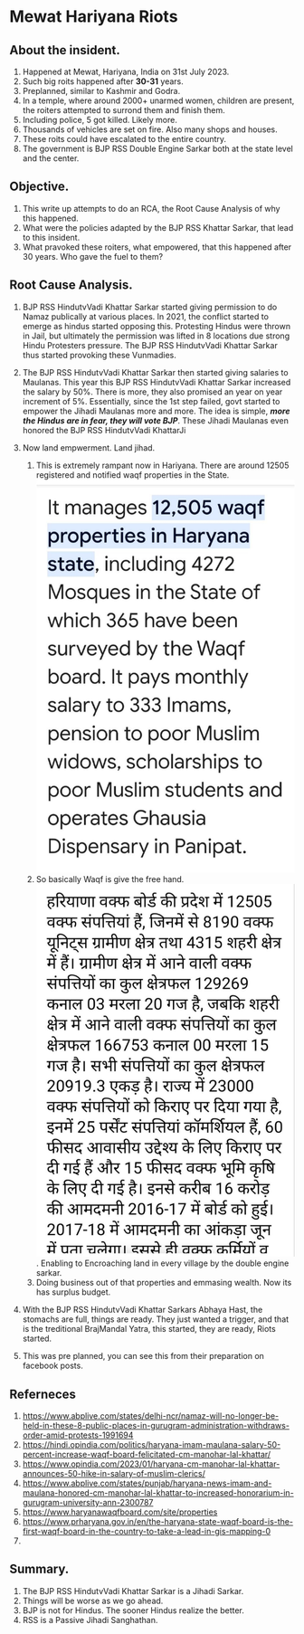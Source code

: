 # Mewat Hariyana Riots

## About the insident.
1. Happened at Mewat, Hariyana, India on 31st July 2023.
2. Such big roits happened after **30-31** years.
3. Preplanned, similar to Kashmir and Godra.
4. In a temple, where around 2000+ unarmed women, children are present, the roiters attempted to surrond them and finish them.
5. Including police, 5 got killed. Likely more.
6. Thousands of vehicles are set on fire. Also many shops and houses.
7. These roits could have escalated to the entire country.
8. The government is BJP RSS Double Engine Sarkar both at the state level and the center. 

## Objective. 
1. This write up attempts to do an RCA, the Root Cause Analysis of why this happened.
2. What were the policies adapted by the BJP RSS Khattar Sarkar, that lead to this insident.
3. What pravoked these roiters, what empowered, that this happened after 30 years. Who gave the fuel to them?

## Root Cause Analysis.
1. BJP RSS HindutvVadi Khattar Sarkar started giving permission to do Namaz publically at various places. In 2021, the conflict started to emerge as hindus started opposing this. Protesting Hindus were thrown in Jail, but ultimately the permission was lifted in 8 locations due strong Hindu Protesters pressure. The BJP RSS HindutvVadi  Khattar Sarkar thus started provoking these Vunmadies.

2. The BJP RSS HindutvVadi Khattar Sarkar then started giving salaries to Maulanas. This year this BJP RSS HindutvVadi Khattar Sarkar increased the salary by 50%. There is more, they also promised an year on year increment of 5%. Essentially, since the 1st step failed, govt started to empower the Jihadi Maulanas more and more. The idea is simple, ***more the Hindus are in fear, they will vote BJP***. These Jihadi Maulanas even honored the BJP RSS HindutvVadi KhattarJi 

3. Now land empwerment. Land jihad. 

   1. This is extremely rampant now in Hariyana. There are around 12505 registered and notified waqf properties in the State.
   ![Waqf Props Eng](./images/50_50_Waqf_HariyanaEng.png) 
   2. So basically Waqf is give the free hand.
   ![Wqf Props Hindi](./images/50_50_Waqf_HariyanaHindi.png). Enabling to Encroaching land in every village by the double engine sarkar. 
   3. Doing business out of that properties and emmasing wealth. Now its has surplus budget.
   
4. With the BJP RSS HindutvVadi Khattar Sarkars Abhaya Hast, the stomachs are full, things are ready. They just wanted a trigger, and that is the treditional BrajMandal Yatra, this started, they are ready, Riots started.

5. This was pre planned, you can see this from their preparation on facebook posts.

## Referneces
1. https://www.abplive.com/states/delhi-ncr/namaz-will-no-longer-be-held-in-these-8-public-places-in-gurugram-administration-withdraws-order-amid-protests-1991694
2. https://hindi.opindia.com/politics/haryana-imam-maulana-salary-50-percent-increase-waqf-board-felicitated-cm-manohar-lal-khattar/
3. https://www.opindia.com/2023/01/haryana-cm-manohar-lal-khattar-announces-50-hike-in-salary-of-muslim-clerics/
4. https://www.abplive.com/states/punjab/haryana-news-imam-and-maulana-honored-cm-manohar-lal-khattar-to-increased-honorarium-in-gurugram-university-ann-2300787
5. https://www.haryanawaqfboard.com/site/properties
6. https://www.prharyana.gov.in/en/the-haryana-state-waqf-board-is-the-first-waqf-board-in-the-country-to-take-a-lead-in-gis-mapping-0
7. 

## Summary.
1. The BJP RSS HindutvVadi Khattar Sarkar is a Jihadi Sarkar. 
2. Things will be worse as we go ahead. 
3. BJP is not for Hindus. The sooner Hindus realize the better.
4. RSS is a Passive Jihadi Sanghathan.

